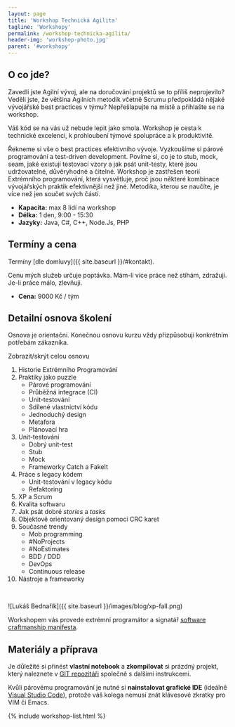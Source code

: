```yaml
---
layout: page
title: 'Workshop Technická Agilita'
tagline: 'Workshopy'
permalink: /workshop-technicka-agilita/
header-img: 'workshop-photo.jpg'
parent: '#workshopy'
---
```


## O co jde?

Zavedli jste Agilní vývoj, ale na doručování projektů se to příliš neprojevilo?
Veděli jste, že většina Agilních metodik včetně Scrumu předpokládá nějaké vývojářské best practices v týmu?
Nepřešlapujte na místě a přihlašte se na workshop.

Váš kód se na vás už nebude lepit jako smola. Workshop je cesta k technické excelenci,
k prohloubení týmové spolupráce a k produktivitě.

Řekneme si vše o best practices efektivního vývoje.
Vyzkoušíme si párové programování a test-driven development.
Povíme si, co je to stub, mock, seam, jaké existují testovací vzory a jak
psát unit-testy, které jsou udržovatelné, důvěryhodné a čitelné.
Workshop je zastřešen teorií Extrémního programování, která vysvětluje,
proč jsou některé kombinace vývojářských praktik efektivnější než jiné.
Metodika, kterou se naučíte, je více než jen součet svých částí.

- **Kapacita:** max 8 lidí na workshop
- **Délka:** 1 den, 9:00 - 15:30
- **Jazyky:** Java, C#, C++, Node.Js, PHP

## Termíny a cena

Termíny [dle domluvy]({{ site.baseurl }}/#kontakt).

Cenu mých služeb určuje poptávka.
Mám-li více práce než stíhám, zdražuji.
Je-li práce málo, zlevňuji.

- **Cena:** 9000 Kč / tým

## Detailní osnova školení

Osnova je orientační.
Konečnou osnovu kurzu vždy přizpůsobuji konkrétním potřebám zákazníka.

<div id="show-more">Zobrazit/skrýt celou osnovu</div>
<div id="show-more-content">
<ol>
  <li>Historie Extrémního Programování</li>
  <li>Praktiky jako puzzle
    <ul>
      <li>Párové programování</li>
      <li>Průběžná integrace (CI)</li>
      <li>Unit-testování</li>
      <li>Sdílené vlastnictví kódu</li>
      <li>Jednoduchý design</li>
      <li>Metafora</li>
      <li>Plánovací hra</li>
    </ul>
  </li>
  <li>Unit-testování
    <ul>
      <li>Dobrý unit-test</li>
      <li>Stub</li>
      <li>Mock</li>
      <li>Frameworky Catch a FakeIt</li>
    </ul>
  </li>
  <li>Práce s legacy kódem
    <ul>
      <li>Unit-testování v legacy kódu</li>
      <li>Refaktoring</li>
    </ul>
  </li>
  <li>XP a Scrum</li>
  <li>Kvalita softwaru</li>
  <li>Jak psát dobré <em>stories</em> a <em>tasks</em></li>
  <li>Objektově orientovaný design pomocí CRC karet</li>
  <li>Současné trendy
    <ul>
      <li>Mob programming</li>
      <li>#NoProjects</li>
      <li>#NoEstimates</li>
      <li>BDD / DDD</li>
      <li>DevOps</li>
      <li>Continuous release</li>
    </ul>
  </li>
  <li>Nástroje a frameworky</li>
</ol>
</div>
<br />

![Lukáš Bednařík]({{ site.baseurl }}/images/blog/xp-fall.png)

Workshopem vás provede extrémní programátor a
signatář [software craftmanship manifesta](http://manifesto.softwarecraftsmanship.org).

## Materiály a příprava

Je důležité si přinést **vlastní notebook**
a **zkompilovat** si prázdný projekt, který naleznete v
[GIT repozitáři](https://github.com/lukasbednarik/clean-project)
společně s dalšími instrukcemi.

Kvůli párovému programování je nutné si **nainstalovat grafické IDE** (ideálně
[Visual Studio Code](https://code.visualstudio.com/)), protože váš kolega nemusí znát klávesové
zkratky pro VIM či Emacs.

{% include workshop-list.html %}
